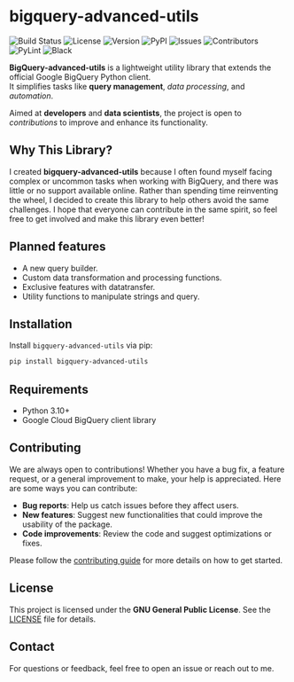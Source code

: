 # bigquery-advanced-utils

![Build Status](https://img.shields.io/github/actions/workflow/status/Alessio-Siciliano/bigquery-advanced-utils/ci.yml?branch=main)
![License](https://img.shields.io/badge/license-GNU%20GPL%20v3-blue)
![Version](https://img.shields.io/github/v/release/Alessio-Siciliano/bigquery-advanced-utils)
![PyPI](https://img.shields.io/pypi/v/bigquery-advanced-utils)
![Issues](https://img.shields.io/github/issues/Alessio-Siciliano/bigquery-advanced-utils)
![Contributors](https://img.shields.io/github/contributors/Alessio-Siciliano/bigquery-advanced-utils)
![PyLint](https://img.shields.io/github/workflow/status/Alessio-Siciliano/bigquery-advanced-utils/PyLint?label=PyLint&logo=python)
![Black](https://img.shields.io/github/workflow/status/Alessio-Siciliano/bigquery-advanced-utils/BlackLint?label=Black&logo=python)

**BigQuery-advanced-utils** is a lightweight utility library that extends the official Google BigQuery Python client.  
It simplifies tasks like **query management**, *data processing*, and *automation*.  

Aimed at **developers** and **data scientists**, the project is open to *contributions* to improve and enhance its functionality.

## Why This Library?

I created **bigquery-advanced-utils** because I often found myself facing complex or uncommon tasks when working with BigQuery, and there was little or no support available online. Rather than spending time reinventing the wheel, I decided to create this library to help others avoid the same challenges. I hope that everyone can contribute in the same spirit, so feel free to get involved and make this library even better!

## Planned features
- A new query builder.
- Custom data transformation and processing functions.
- Exclusive features with datatransfer.
- Utility functions to manipulate strings and query.

## Installation
Install `bigquery-advanced-utils` via pip:
```bash
pip install bigquery-advanced-utils
```

## Requirements
- Python 3.10+
- Google Cloud BigQuery client library

## Contributing

We are always open to contributions! Whether you have a bug fix, a feature request, or a general improvement to make, your help is appreciated. Here are some ways you can contribute:

- **Bug reports**: Help us catch issues before they affect users.
- **New features**: Suggest new functionalities that could improve the usability of the package.
- **Code improvements**: Review the code and suggest optimizations or fixes.

Please follow the [contributing guide](CONTRIBUTING.md) for more details on how to get started.

## License
This project is licensed under the **GNU General Public License**. See the [LICENSE](LICENSE) file for details.


## Contact
For questions or feedback, feel free to open an issue or reach out to me.
